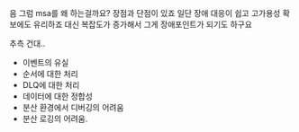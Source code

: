 음 그럼 msa를 왜 하는걸까요?
장점과 단점이 있죠
일단 장애 대응이 쉽고
고가용성 확보에도 유리하죠
대신 복잡도가 증가해서
그게 장애포인트가 되기도 하구요

추측 건대.. 
- 이벤트의 유실
- 순서에 대한 처리
- DLQ에 대한 처리
- 데이터에 대한 정합성
- 분산 환경에서 디버깅의 어려움
- 분산 로깅의 어려움.